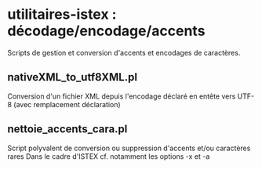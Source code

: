 utilitaires-istex : décodage/encodage/accents
=============================================

Scripts de gestion et conversion d'accents et encodages de caractères.

nativeXML_to_utf8XML.pl
-----------------------
Conversion d'un fichier XML depuis l'encodage déclaré en entête vers UTF-8 (avec remplacement déclaration)

nettoie_accents_cara.pl
-----------------------
Script polyvalent de conversion ou suppression d'accents et/ou caractères rares
Dans le cadre d'ISTEX cf. notamment les options -x et -a
